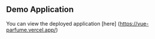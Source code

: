## Demo Application

You can view the deployed application [here] (https://vue-parfume.vercel.app/)





